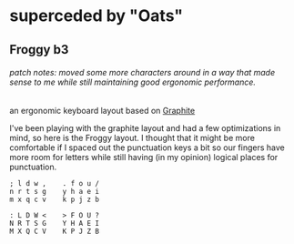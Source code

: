 # superceded by "Oats"

## Froggy b3
 
###### patch notes: moved some more characters around in a way that made sense to me while still maintaining good ergonomic performance.

an ergonomic keyboard layout based on [Graphite](https://github.com/rdavison/graphite-layout?tab=readme-ov-file) 

I've been playing with the graphite layout and had a few optimizations in mind, so here is the Froggy layout.
I thought that it might be more comfortable if I spaced out the punctuation keys a bit so our fingers have more 
room for letters while still having (in my opinion) logical places for punctuation.

```
; l d w ,    . f o u /
n r t s g    y h a e i
m x q c v    k p j z b

: L D W <    > F O U ?
N R T S G    Y H A E I
M X Q C V    K P J Z B
```
